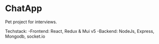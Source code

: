 # ChatApp
Pet project for interviews.

Techstack: 
    -Frontend: React, Redux & Mui v5
    -Backend: NodeJs, Express, Mongodb, socket.io
